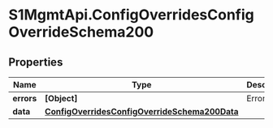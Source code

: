 # S1MgmtApi.ConfigOverridesConfigOverrideSchema200

## Properties
Name | Type | Description | Notes
------------ | ------------- | ------------- | -------------
**errors** | **[Object]** | Errors | [optional] 
**data** | [**ConfigOverridesConfigOverrideSchema200Data**](ConfigOverridesConfigOverrideSchema200Data.md) |  | [optional] 


